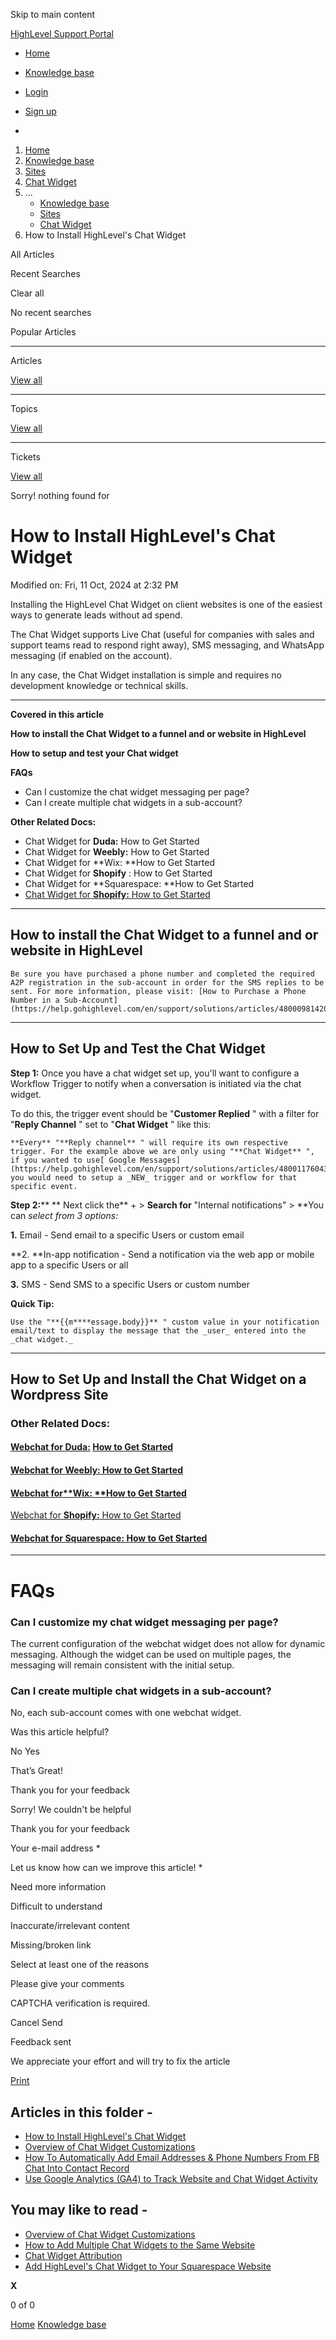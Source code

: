 Skip to main content

[ HighLevel Support Portal ](https://help.gohighlevel.com)

  * [ Home ](/support/home)
  * [ Knowledge base ](/support/solutions)

  * [Login](/support/login)
  * [Sign up](/support/signup)
  * 

  1. [Home](/support/home)
  2. [Knowledge base](/support/solutions)
  3. [Sites](/support/solutions/48000449581)
  4. [Chat Widget](/support/solutions/folders/48000667019)
  5. ... 
     * [Knowledge base](/support/solutions)
     * [Sites](/support/solutions/48000449581)
     * [Chat Widget](/support/solutions/folders/48000667019)
  6. How to Install HighLevel's Chat Widget

All  Articles 

Recent Searches

Clear all

No recent searches

Popular Articles

* * *

Articles

[View all](/support/search/solutions)

* * *

Topics

[View all](/support/search/topics)

* * *

Tickets

[View all](/support/search/tickets)

Sorry! nothing found for   

# How to Install HighLevel's Chat Widget

Modified on: Fri, 11 Oct, 2024 at 2:32 PM

Installing the HighLevel Chat Widget on client websites is one of the easiest ways to generate leads without ad spend.  

The Chat Widget supports Live Chat (useful for companies with sales and support teams read to respond right away), SMS messaging, and WhatsApp messaging (if enabled on the account). 

In any case, the Chat Widget installation is simple and requires no development knowledge or technical skills. 

* * *

**Covered in this article**

**How to install the Chat Widget to a funnel and or website in HighLevel**

**How to setup and test your Chat widget**

**FAQs**

  * Can I customize the chat widget messaging per page?
  * Can I create multiple chat widgets in a sub-account?

**Other Related Docs:**

  * Chat Widget for **Duda:** How to Get Started
  * Chat Widget for **Weebly:** How to Get Started
  * Chat Widget for **Wix:  **How to Get Started
  * Chat Widget for **Shopify** : How to Get Started
  * Chat Widget for **Squarespace:  **How to Get Started[](https://help.gohighlevel.com/en/support/solutions/articles/48001239778)
  * [Chat Widget for **Shopify:** How to Get Started](https://help.gohighlevel.com/en/support/solutions/articles/48001239778)

* * *

## **How to install the Chat Widget to a funnel and or website in HighLevel**

    Be sure you have purchased a phone number and completed the required A2P registration in the sub-account in order for the SMS replies to be sent. For more information, please visit: [How to Purchase a Phone Number in a Sub-Account](https://help.gohighlevel.com/en/support/solutions/articles/48000981420)

* * *

## **How to Set Up and Test the Chat Widget**

**Step 1:**  Once you have a chat widget set up, you'll want to configure a Workflow Trigger to notify when a conversation is initiated via the chat widget. 

To do this, the trigger event should be "**Customer Replied** " with a filter for "**Reply Channel** " set to "**Chat Widget** " like this:

    **Every** "**Reply channel** " will require its own respective trigger. For the example above we are only using "**Chat Widget** ", if you wanted to use[ Google Messages](https://help.gohighlevel.com/en/support/solutions/articles/48001176043) you would need to setup a _NEW_ trigger and or workflow for that specific event.

**Step 2:**** ** Next click the**  \+ > **Search for**  "Internal notifications" > **You can _select from 3 options:_

**1.** Email - Send email to a specific Users or custom email

**2.  **In-app notification - Send a notification via the web app or mobile app to a specific Users or all

**3.** SMS - Send SMS to a specific Users or custom number 

**Quick Tip:**  

    Use the "**{{m****essage.body}}** " custom value in your notification email/text to display the message that the _user_ entered into the _chat widget._

* * *

## **How to Set Up and Install the Chat Widget on a Wordpress Site**

### **Other Related Docs:**

#### [Webchat for ](https://help.gohighlevel.com/en/support/solutions/articles/48001239775)[](https://help.gohighlevel.com/en/support/solutions/articles/48001239775)**[Duda:](https://help.gohighlevel.com/en/support/solutions/articles/48001239775) **[](https://help.gohighlevel.com/en/support/solutions/articles/48001239775)[How to Get Started](https://help.gohighlevel.com/en/support/solutions/articles/48001239775)[](https://help.gohighlevel.com/en/support/solutions/articles/48001239775)**[](https://help.gohighlevel.com/en/support/solutions/articles/48001239775)**

#### **[](https://help.gohighlevel.com/en/support/solutions/articles/48001239750)**[](https://help.gohighlevel.com/en/support/solutions/articles/48001239750)[Webchat for ](https://help.gohighlevel.com/en/support/solutions/articles/48001239750)[](https://help.gohighlevel.com/en/support/solutions/articles/48001239750)**[Weebly:](https://help.gohighlevel.com/en/support/solutions/articles/48001239750)**[](https://help.gohighlevel.com/en/support/solutions/articles/48001239750)[ How to Get Started](https://help.gohighlevel.com/en/support/solutions/articles/48001239750)[](https://help.gohighlevel.com/en/support/solutions/articles/48001239750)**[](https://help.gohighlevel.com/en/support/solutions/articles/48001239750)**

#### **[](https://help.gohighlevel.com/en/support/solutions/articles/48001239773)**[](https://help.gohighlevel.com/en/support/solutions/articles/48001239773)[Webchat for**Wix:  **How to Get Started](https://help.gohighlevel.com/en/support/solutions/articles/48001239773)  
[Webchat for **Shopify:** How to Get Started](https://help.gohighlevel.com/en/support/solutions/articles/48001239778)

#### [Webchat for **Squarespace:** How to Get Started](https://help.gohighlevel.com/en/support/solutions/articles/48001239760)

* * *

# **FAQs**

### **Can I customize my chat widget messaging per page?**

The current configuration of the webchat widget does not allow for dynamic messaging. Although the widget can be used on multiple pages, the messaging will remain consistent with the initial setup.

### **Can I create multiple chat widgets in a sub-account?**

No, each sub-account comes with one webchat widget.

Was this article helpful?

No  Yes 

That’s Great!

Thank you for your feedback

Sorry! We couldn't be helpful

Thank you for your feedback

Your e-mail address *

Let us know how can we improve this article! *

Need more information 

Difficult to understand 

Inaccurate/irrelevant content 

Missing/broken link 

Select at least one of the reasons 

Please give your comments 

CAPTCHA verification is required. 

Cancel  Send 

Feedback sent

We appreciate your effort and will try to fix the article

[Print](javascript:print\(\))

## Articles in this folder -

  * [How to Install HighLevel's Chat Widget](/support/solutions/articles/48000984860-how-to-install-highlevel-s-chat-widget)
  * [Overview of Chat Widget Customizations](/support/solutions/articles/155000002960-overview-of-chat-widget-customizations)
  * [How To Automatically Add Email Addresses & Phone Numbers From FB Chat Into Contact Record](/support/solutions/articles/48001173609-how-to-automatically-add-email-addresses-phone-numbers-from-fb-chat-into-contact-record)
  * [Use Google Analytics (GA4) to Track Website and Chat Widget Activity](/support/solutions/articles/155000002178-use-google-analytics-ga4-to-track-website-and-chat-widget-activity)

## You may like to read -

  * [Overview of Chat Widget Customizations](/support/solutions/articles/155000002960-overview-of-chat-widget-customizations)
  * [How to Add Multiple Chat Widgets to the Same Website](/support/solutions/articles/155000003194-how-to-add-multiple-chat-widgets-to-the-same-website)
  * [Chat Widget Attribution](/support/solutions/articles/48001175057-chat-widget-attribution)
  * [Add HighLevel's Chat Widget to Your Squarespace Website](/support/solutions/articles/48001239760-add-highlevel-s-chat-widget-to-your-squarespace-website)

**X**

0 of 0 []()

[Home](/support/home) [Knowledge base](/support/solutions)
